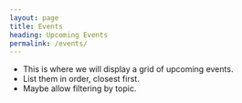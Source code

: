 ```yaml
---
layout: page
title: Events
heading: Upcoming Events
permalink: /events/
---
```


- This is where we will display a grid of upcoming events.
- List them in order, closest first.
- Maybe allow filtering by topic.
